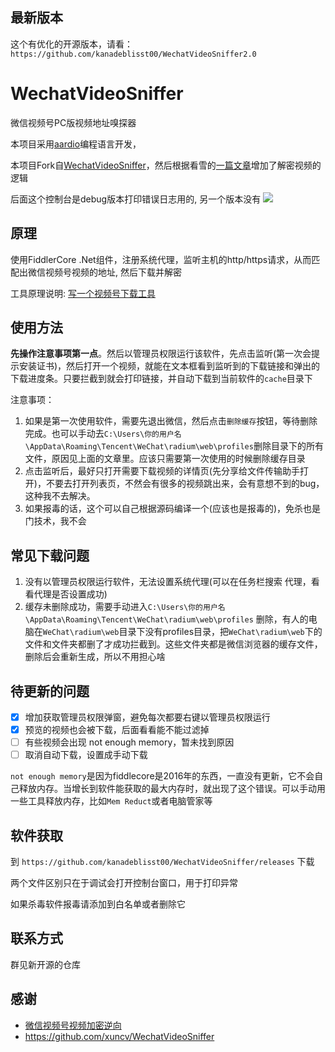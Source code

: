 ## 最新版本

这个有优化的开源版本，请看：`https://github.com/kanadeblisst00/WechatVideoSniffer2.0`

# WechatVideoSniffer

微信视频号PC版视频地址嗅探器

本项目采用[aardio](https://www.aardio.com/)编程语言开发，

本项目Fork自[WechatVideoSniffer](https://github.com/xuncv/WechatVideoSniffer)，然后根据看雪的[一篇文章](https://bbs.kanxue.com/thread-279740-1.htm)增加了解密视频的逻辑

后面这个控制台是debug版本打印错误日志用的, 另一个版本没有
![](http://cdn.ikanade.cn/20240128132804.png)

## 原理

使用FiddlerCore .Net组件，注册系统代理，监听主机的http/https请求，从而匹配出微信视频号视频的地址, 然后下载并解密

工具原理说明: [写一个视频号下载工具](https://mp.weixin.qq.com/s/sjjsKC9UlK7ZBoeE2JmZIQ)

## 使用方法

**先操作注意事项第一点**。然后以管理员权限运行该软件，先点击监听(第一次会提示安装证书)，然后打开一个视频，就能在文本框看到监听到的下载链接和弹出的下载进度条。只要拦截到就会打印链接，并自动下载到当前软件的`cache`目录下

注意事项：

1. 如果是第一次使用软件，需要先退出微信，然后点击`删除缓存`按钮，等待删除完成。也可以手动去`C:\Users\你的用户名\AppData\Roaming\Tencent\WeChat\radium\web\profiles`删除目录下的所有文件，原因见上面的文章里。应该只需要第一次使用的时候删除缓存目录
2. 点击监听后，最好只打开需要下载视频的详情页(先分享给文件传输助手打开)，不要去打开列表页，不然会有很多的视频跳出来，会有意想不到的bug，这种我不去解决。
3. 如果报毒的话，这个可以自己根据源码编译一个(应该也是报毒的)，免杀也是门技术，我不会

## 常见下载问题

1. 没有以管理员权限运行软件，无法设置系统代理(可以在任务栏搜索 代理，看看代理是否设置成功)
2. 缓存未删除成功，需要手动进入`C:\Users\你的用户名\AppData\Roaming\Tencent\WeChat\radium\web\profiles` 删除，有人的电脑在`WeChat\radium\web`目录下没有profiles目录，把`WeChat\radium\web`下的文件和文件夹都删了才成功拦截到。这些文件夹都是微信浏览器的缓存文件，删除后会重新生成，所以不用担心啥


## 待更新的问题

- [x] 增加获取管理员权限弹窗，避免每次都要右键以管理员权限运行
- [x] 预览的视频也会被下载，后面看看能不能过滤掉
- [ ] 有些视频会出现 not enough memory，暂未找到原因
- [ ] 取消自动下载，设置成手动下载

`not enough memory`是因为fiddlecore是2016年的东西，一直没有更新，它不会自己释放内存。当增长到软件能获取的最大内存时，就出现了这个错误。可以手动用一些工具释放内存，比如`Mem Reduct`或者电脑管家等

## 软件获取

到 `https://github.com/kanadeblisst00/WechatVideoSniffer/releases` 下载

两个文件区别只在于调试会打开控制台窗口，用于打印异常

如果杀毒软件报毒请添加到白名单或者删除它

## 联系方式

群见新开源的仓库

## 感谢

- [微信视频号视频加密逆向](https://bbs.kanxue.com/thread-279740-1.htm)
- https://github.com/xuncv/WechatVideoSniffer
